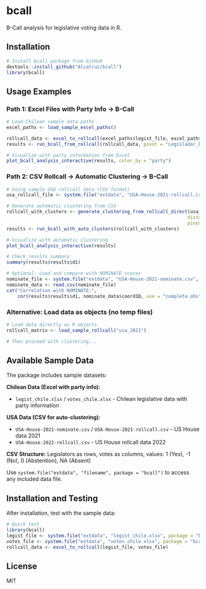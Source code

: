 # bcall

B-Call analysis for legislative voting data in R.

## Installation

```r
# Install bcall package from GitHub
devtools::install_github("Alcatruz/bcall")
library(bcall)
```

## Usage Examples

### Path 1: Excel Files with Party Info → B-Call

```r
# Load Chilean sample data paths
excel_paths <- load_sample_excel_paths()

rollcall_data <- excel_to_rollcall(excel_paths$legist_file, excel_paths$votes_file)
results <- run_bcall_from_rollcall(rollcall_data, pivot = "Legislador_Derecha")

# Visualize with party information from Excel
plot_bcall_analysis_interactive(results, color_by = "party")
```

### Path 2: CSV Rollcall → Automatic Clustering → B-Call

```r
# Using sample USA rollcall data (CSV format)
usa_rollcall_file <- system.file("extdata", "USA-House-2021-rollcall.csv", package = "bcall")

# Generate automatic clustering from CSV
rollcall_with_clusters <- generate_clustering_from_rollcall_direct(usa_rollcall_file,
                                                                  distance_method = 1,
                                                                  pivot = "Kast_Rist_Jose_Antonio")
results <- run_bcall_with_auto_clusters(rollcall_with_clusters)

# Visualize with automatic clustering
plot_bcall_analysis_interactive(results)

# Check results summary
summary(results$results$d1)

# Optional: Load and compare with NOMINATE scores
nominate_file <- system.file("extdata", "USA-House-2021-nominate.csv", package = "bcall")
nominate_data <- read.csv(nominate_file)
cat("Correlation with NOMINATE:",
    cor(results$results$d1, nominate_data$coord1D, use = "complete.obs"), "\n")
```

### Alternative: Load data as objects (no temp files)

```r
# Load data directly as R objects
rollcall_matrix <- load_sample_rollcall("usa_2021")

# Then proceed with clustering...
```

## Available Sample Data

The package includes sample datasets:

**Chilean Data (Excel with party info):**
- `legist_chile.xlsx` / `votes_chile.xlsx` - Chilean legislative data with party information

**USA Data (CSV for auto-clustering):**
- `USA-House-2021-nominate.csv` / `USA-House-2021-rollcall.csv` - US House data 2021
- `USA-House-2022-rollcall.csv` - US House rollcall data 2022

**CSV Structure:** Legislators as rows, votes as columns, values: 1 (Yes), -1 (No), 0 (Abstention), NA (Absent)

Use `system.file("extdata", "filename", package = "bcall")` to access any included data file.

## Installation and Testing

After installation, test with the sample data:

```r
# Quick test
library(bcall)
legist_file <- system.file("extdata", "legist_chile.xlsx", package = "bcall")
votes_file <- system.file("extdata", "votes_chile.xlsx", package = "bcall")
rollcall_data <- excel_to_rollcall(legist_file, votes_file)
```

## License

MIT